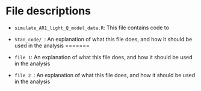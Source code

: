 # File descriptions

* `simulate_AR1_light_Q_model_data.R`: This file contains code to 


* `Stan_code/ `: An explanation of what this file does, and how it should be used in the analysis
=======
* `file 1`: An explanation of what this file does, and how it should be used in the analysis


* `file 2 `: An explanation of what this file does, and how it should be used in the analysis

